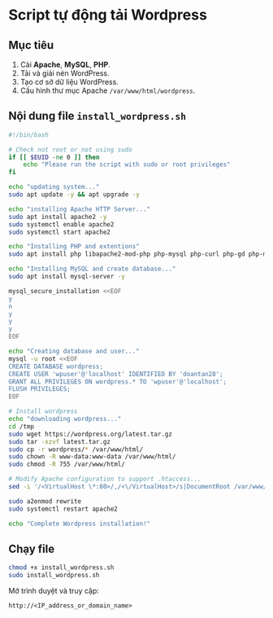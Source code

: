 # Script tự động tải Wordpress

## Mục tiêu

1. Cài **Apache**, **MySQL**, **PHP**.
2. Tải và giải nén WordPress.
3. Tạo cơ sở dữ liệu WordPress.
4. Cấu hình thư mục Apache `/var/www/html/wordpress`.

## Nội dung file `install_wordpress.sh`

```bash
#!/bin/bash

# Check not root or not using sudo
if [[ $EUID -ne 0 ]] then
    echo "Please run the script with sudo or root privileges"
fi

echo "updating system..."
sudo apt update -y && apt upgrade -y

echo "installing Apache HTTP Server..."
sudo apt install apache2 -y
sudo systemctl enable apache2
sudo systemctl start apache2

echo "Installing PHP and extentions"
sudo apt install php libapache2-mod-php php-mysql php-curl php-gd php-mbstring php-xml php-xmlrpc php-soap php-intl php-zip -y

echo "Installing MySQL and create database..."
sudo apt install mysql-server -y

mysql_secure_installation <<EOF
y
n
y
y
y
EOF

echo "Creating database and user..."
mysql -u root <<EOF
CREATE DATABASE wordpress;
CREATE USER 'wpuser'@'localhost' IDENTIFIED BY 'doantan28';
GRANT ALL PRIVILEGES ON wordpress.* TO 'wpuser'@'localhost';
FLUSH PRIVILEGES;
EOF

# Install wordpress
echo "downloading wordpress..."
cd /tmp
sudo wget https://wordpress.org/latest.tar.gz
sudo tar -xzvf latest.tar.gz
sudo cp -r wordpress/* /var/www/html/
sudo chown -R www-data:www-data /var/www/html/
sudo chmod -R 755 /var/www/html/

# Modify Apache configuration to support .htaccess...
sed -i '/<VirtualHost \*:80>/,/<\/VirtualHost>/s|DocumentRoot /var/www/html|DocumentRoot /var/www/html\n\t<Directory /var/www/html>\n\t\tAllowOverride All\n\t</Directory>|' /etc/apache2/sites-available/000-default.conf

sudo a2enmod rewrite
sudo systemctl restart apache2

echo "Complete Wordpress installation!"
```

## Chạy file

```bash
chmod +x install_wordpress.sh
sudo install_wordpress.sh
```

Mở trình duyệt và truy cập:

```htpp
http://<IP_address_or_domain_name>
```
